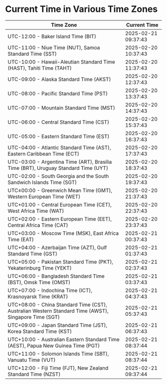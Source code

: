 # Current Time in Various Time Zones

| Time Zone | Current Time |
|-----------|--------------|
| UTC-12:00 - Baker Island Time (BIT) | 2025-02-21 09:37:43 |
| UTC-11:00 - Niue Time (NUT), Samoa Standard Time (SST) | 2025-02-20 10:37:43 |
| UTC-10:00 - Hawaii-Aleutian Standard Time (HAST), Tahiti Time (TAHT) | 2025-02-20 11:37:43 |
| UTC-09:00 - Alaska Standard Time (AKST) | 2025-02-20 12:37:43 |
| UTC-08:00 - Pacific Standard Time (PST) | 2025-02-20 13:37:43 |
| UTC-07:00 - Mountain Standard Time (MST) | 2025-02-20 14:37:43 |
| UTC-06:00 - Central Standard Time (CST) | 2025-02-20 15:37:43 |
| UTC-05:00 - Eastern Standard Time (EST) | 2025-02-20 16:37:43 |
| UTC-04:00 - Atlantic Standard Time (AST), Eastern Caribbean Time (ECT) | 2025-02-20 17:37:43 |
| UTC-03:00 - Argentina Time (ART), Brasília Time (BRT), Uruguay Standard Time (UYT) | 2025-02-20 18:37:43 |
| UTC-02:00 - South Georgia and the South Sandwich Islands Time (SGT) | 2025-02-20 19:37:43 |
| UTC±00:00 - Greenwich Mean Time (GMT), Western European Time (WET) | 2025-02-20 21:37:43 |
| UTC+01:00 - Central European Time (CET), West Africa Time (WAT) | 2025-02-20 22:37:43 |
| UTC+02:00 - Eastern European Time (EET), Central Africa Time (CAT) | 2025-02-20 23:37:43 |
| UTC+03:00 - Moscow Time (MSK), East Africa Time (EAT) | 2025-02-21 00:37:43 |
| UTC+04:00 - Azerbaijan Time (AZT), Gulf Standard Time (GST) | 2025-02-21 01:37:43 |
| UTC+05:00 - Pakistan Standard Time (PKT), Yekaterinburg Time (YEKT) | 2025-02-21 02:37:43 |
| UTC+06:00 - Bangladesh Standard Time (BST), Omsk Time (OMST) | 2025-02-21 03:37:43 |
| UTC+07:00 - Indochina Time (ICT), Krasnoyarsk Time (KRAT) | 2025-02-21 04:37:43 |
| UTC+08:00 - China Standard Time (CST), Australian Western Standard Time (AWST), Singapore Time (SGT) | 2025-02-21 05:37:43 |
| UTC+09:00 - Japan Standard Time (JST), Korea Standard Time (KST) | 2025-02-21 06:37:43 |
| UTC+10:00 - Australian Eastern Standard Time (AEST), Papua New Guinea Time (PGT) | 2025-02-21 08:37:44 |
| UTC+11:00 - Solomon Islands Time (SBT), Vanuatu Time (VUT) | 2025-02-21 08:37:44 |
| UTC+12:00 - Fiji Time (FJT), New Zealand Standard Time (NZST) | 2025-02-21 09:37:44 |
